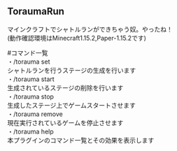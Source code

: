 ## ToraumaRun
マインクラフトでシャトルランができちゃう奴。やったね！  
(動作確認環境はMinecraft1.15.2,Paper-1.15.2です)  
  
#コマンド一覧  
・/torauma set  
シャトルランを行うステージの生成を行います  
・/torauma start  
生成されているステージの削除を行います  
・/torauma stop  
生成したステージ上でゲームスタートさせます  
・/torauma remove  
現在実行されているゲームを停止させます  
・/torauma help  
本プラグインのコマンド一覧とその効果を表示します  
